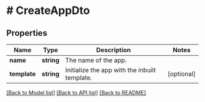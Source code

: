 # # CreateAppDto

## Properties

Name | Type | Description | Notes
------------ | ------------- | ------------- | -------------
**name** | **string** | The name of the app. |
**template** | **string** | Initialize the app with the inbuilt template. | [optional]

[[Back to Model list]](../../README.md#models) [[Back to API list]](../../README.md#endpoints) [[Back to README]](../../README.md)

